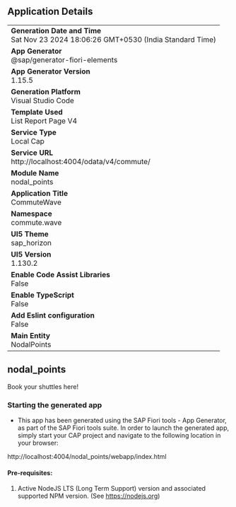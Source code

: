## Application Details
|               |
| ------------- |
|**Generation Date and Time**<br>Sat Nov 23 2024 18:06:26 GMT+0530 (India Standard Time)|
|**App Generator**<br>@sap/generator-fiori-elements|
|**App Generator Version**<br>1.15.5|
|**Generation Platform**<br>Visual Studio Code|
|**Template Used**<br>List Report Page V4|
|**Service Type**<br>Local Cap|
|**Service URL**<br>http://localhost:4004/odata/v4/commute/|
|**Module Name**<br>nodal_points|
|**Application Title**<br>CommuteWave|
|**Namespace**<br>commute.wave|
|**UI5 Theme**<br>sap_horizon|
|**UI5 Version**<br>1.130.2|
|**Enable Code Assist Libraries**<br>False|
|**Enable TypeScript**<br>False|
|**Add Eslint configuration**<br>False|
|**Main Entity**<br>NodalPoints|

## nodal_points

Book your shuttles here!

### Starting the generated app

-   This app has been generated using the SAP Fiori tools - App Generator, as part of the SAP Fiori tools suite.  In order to launch the generated app, simply start your CAP project and navigate to the following location in your browser:

http://localhost:4004/nodal_points/webapp/index.html

#### Pre-requisites:

1. Active NodeJS LTS (Long Term Support) version and associated supported NPM version.  (See https://nodejs.org)


